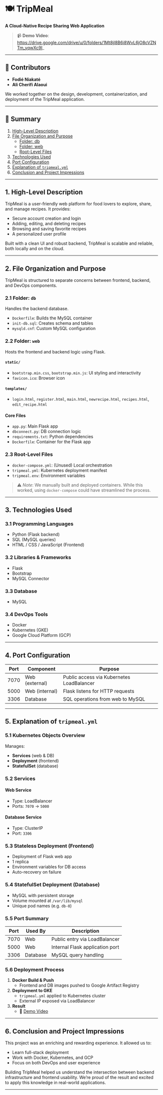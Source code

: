 # 🍽️ TripMeal

**A Cloud-Native Recipe Sharing Web Application**
> 📹 **Demo Video**: https://drive.google.com/drive/u/0/folders/1Mt8jl8B6i8WvL6jO8cVZNTm_yqwXc9I_

---

## 👥 Contributors

- **Fodié Niakaté**  
- **Ali Cherifi Alaoui**

We worked together on the design, development, containerization, and deployment of the TripMeal application.

---

## 📌 Summary

1. [High-Level Description](#1-high-level-description)  
2. [File Organization and Purpose](#2-file-organization-and-purpose)  
   - [Folder: db](#21-folder-db)  
   - [Folder: web](#22-folder-web)  
   - [Root-Level Files](#23-root-level-files)  
3. [Technologies Used](#3-technologies-used)  
4. [Port Configuration](#4-port-configuration)  
5. [Explanation of `tripmeal.yml`](#5-explanation-of-tripmealyml)  
6. [Conclusion and Project Impressions](#6-conclusion-and-project-impressions)

---

## 1. High-Level Description

TripMeal is a user-friendly web platform for food lovers to explore, share, and manage recipes. It provides:

- Secure account creation and login  
- Adding, editing, and deleting recipes  
- Browsing and saving favorite recipes  
- A personalized user profile

Built with a clean UI and robust backend, TripMeal is scalable and reliable, both locally and on the cloud.

---

## 2. File Organization and Purpose

TripMeal is structured to separate concerns between frontend, backend, and DevOps components.

### 2.1 Folder: `db`

Handles the backend database.

- `Dockerfile`: Builds the MySQL container  
- `init-db.sql`: Creates schema and tables  
- `mysqld.cnf`: Custom MySQL configuration  

### 2.2 Folder: `web`

Hosts the frontend and backend logic using Flask.

#### `static/`

- `bootstrap.min.css`, `bootstrap.min.js`: UI styling and interactivity  
- `favicon.ico`: Browser icon  

#### `templates/`

- `login.html`, `register.html`, `main.html`, `newrecipe.html`, `recipes.html`, `edit_recipe.html`

#### Core Files

- `app.py`: Main Flask app  
- `dbconnect.py`: DB connection logic  
- `requirements.txt`: Python dependencies  
- `Dockerfile`: Container for the Flask app  

### 2.3 Root-Level Files

- `docker-compose.yml`: (Unused) Local orchestration  
- `tripmeal.yml`: Kubernetes deployment manifest  
- `tripmeal.env`: Environment variables

> ⚠️ _Note_: We manually built and deployed containers. While this worked, using `docker-compose` could have streamlined the process.

---

## 3. Technologies Used

### 3.1 Programming Languages

- Python (Flask backend)  
- SQL (MySQL queries)  
- HTML / CSS / JavaScript (Frontend)

### 3.2 Libraries & Frameworks

- Flask  
- Bootstrap  
- MySQL Connector

### 3.3 Database

- MySQL

### 3.4 DevOps Tools

- Docker  
- Kubernetes (GKE)  
- Google Cloud Platform (GCP)

---

## 4. Port Configuration

| Port  | Component      | Purpose                                         |
|-------|----------------|-------------------------------------------------|
| 7070  | Web (external) | Public access via Kubernetes LoadBalancer       |
| 5000  | Web (internal) | Flask listens for HTTP requests                 |
| 3306  | Database       | SQL operations from web to MySQL                |

---

## 5. Explanation of `tripmeal.yml`

### 5.1 Kubernetes Objects Overview

Manages:

- **Services** (web & DB)
- **Deployment** (frontend)
- **StatefulSet** (database)

### 5.2 Services

#### Web Service

- Type: LoadBalancer  
- Ports: `7070` → `5000`

#### Database Service

- Type: ClusterIP  
- Port: `3306`

### 5.3 Stateless Deployment (Frontend)

- Deployment of Flask web app  
- 1 replica  
- Environment variables for DB access  
- Auto-recovery on failure

### 5.4 StatefulSet Deployment (Database)

- MySQL with persistent storage  
- Volume mounted at `/var/lib/mysql`  
- Unique pod names (e.g. `db-0`)

### 5.5 Port Summary

| Port  | Used By     | Description                          |
|-------|-------------|--------------------------------------|
| 7070  | Web         | Public entry via LoadBalancer        |
| 5000  | Web         | Internal Flask application port      |
| 3306  | Database    | MySQL query handling                 |

### 5.6 Deployment Process

1. **Docker Build & Push**  
   - Frontend and DB images pushed to Google Artifact Registry  
2. **Deployment to GKE**  
   - `tripmeal.yml` applied to Kubernetes cluster  
   - External IP exposed via LoadBalancer  
3. **Result**  
   - 🎥 [Demo Video](#)

---

## 6. Conclusion and Project Impressions

This project was an enriching and rewarding experience. It allowed us to:

- Learn full-stack deployment  
- Work with Docker, Kubernetes, and GCP  
- Focus on both DevOps and user experience  

Building TripMeal helped us understand the intersection between backend infrastructure and frontend usability. We’re proud of the result and excited to apply this knowledge in real-world applications.

---
